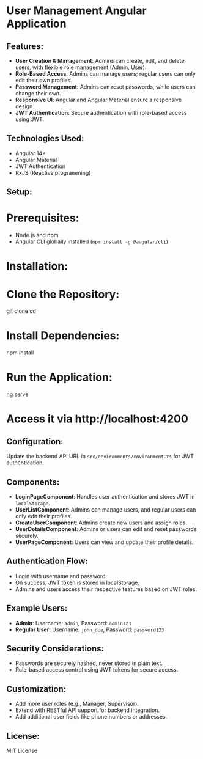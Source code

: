 # User Management Angular Application

## Features:
- **User Creation & Management**: Admins can create, edit, and delete users, with flexible role management (Admin, User).
- **Role-Based Access**: Admins can manage users; regular users can only edit their own profiles.
- **Password Management**: Admins can reset passwords, while users can change their own.
- **Responsive UI**: Angular and Angular Material ensure a responsive design.
- **JWT Authentication**: Secure authentication with role-based access using JWT.

## Technologies Used:
- Angular 14+
- Angular Material
- JWT Authentication
- RxJS (Reactive programming)

## Setup:

# Prerequisites:
- Node.js and npm
- Angular CLI globally installed (`npm install -g @angular/cli`)

# Installation:

# Clone the Repository:
git clone <repository-url>
cd <project-directory>

# Install Dependencies:
npm install

# Run the Application:
ng serve
# Access it via http://localhost:4200

## Configuration:
Update the backend API URL in `src/environments/environment.ts` for JWT authentication.

## Components:
- **LoginPageComponent**: Handles user authentication and stores JWT in `localStorage`.
- **UserListComponent**: Admins can manage users, and regular users can only edit their profiles.
- **CreateUserComponent**: Admins create new users and assign roles.
- **UserDetailsComponent**: Admins or users can edit and reset passwords securely.
- **UserPageComponent**: Users can view and update their profile details.

## Authentication Flow:
- Login with username and password.
- On success, JWT token is stored in localStorage.
- Admins and users access their respective features based on JWT roles.

## Example Users:
- **Admin**: Username: `admin`, Password: `admin123`
- **Regular User**: Username: `john_doe`, Password: `password123`

## Security Considerations:
- Passwords are securely hashed, never stored in plain text.
- Role-based access control using JWT tokens for secure access.

## Customization:
- Add more user roles (e.g., Manager, Supervisor).
- Extend with RESTful API support for backend integration.
- Add additional user fields like phone numbers or addresses.

## License:
MIT License

